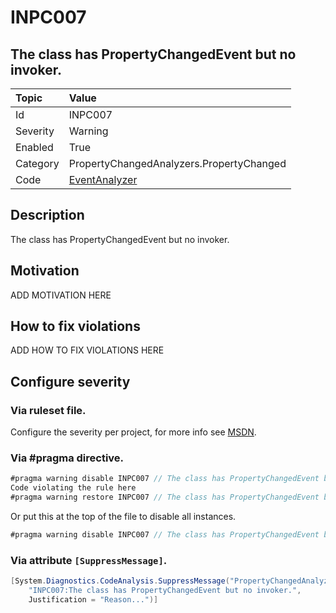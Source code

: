 # INPC007
## The class has PropertyChangedEvent but no invoker.

| Topic    | Value
| :--      | :--
| Id       | INPC007
| Severity | Warning
| Enabled  | True
| Category | PropertyChangedAnalyzers.PropertyChanged
| Code     | [EventAnalyzer](https://github.com/DotNetAnalyzers/PropertyChangedAnalyzers/blob/master/PropertyChangedAnalyzers/Analyzers/EventAnalyzer.cs)

## Description

The class has PropertyChangedEvent but no invoker.

## Motivation

ADD MOTIVATION HERE

## How to fix violations

ADD HOW TO FIX VIOLATIONS HERE

<!-- start generated config severity -->
## Configure severity

### Via ruleset file.

Configure the severity per project, for more info see [MSDN](https://msdn.microsoft.com/en-us/library/dd264949.aspx).

### Via #pragma directive.
```C#
#pragma warning disable INPC007 // The class has PropertyChangedEvent but no invoker.
Code violating the rule here
#pragma warning restore INPC007 // The class has PropertyChangedEvent but no invoker.
```

Or put this at the top of the file to disable all instances.
```C#
#pragma warning disable INPC007 // The class has PropertyChangedEvent but no invoker.
```

### Via attribute `[SuppressMessage]`.

```C#
[System.Diagnostics.CodeAnalysis.SuppressMessage("PropertyChangedAnalyzers.PropertyChanged", 
    "INPC007:The class has PropertyChangedEvent but no invoker.", 
    Justification = "Reason...")]
```
<!-- end generated config severity -->